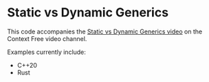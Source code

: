 # Static vs Dynamic Generics

This code accompanies the [Static vs Dynamic Generics video](https://youtu.be/olM7o_oYML0) on the Context Free video channel.

Examples currently include:
- C++20
- Rust
